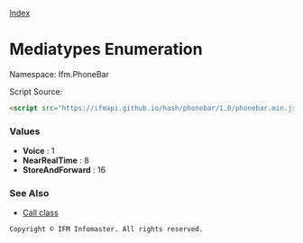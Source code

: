 [Index](index.md)

Mediatypes Enumeration
======================

Namespace: Ifm.PhoneBar

Script Source:
```html
<script src="https://ifmapi.github.io/hash/phonebar/1.0/phonebar.min.js"></script>
```

### Values ###

+ **Voice**	          :  1
+ **NearRealTime**    :  8
+ **StoreAndForward** : 16

### See Also ###

* [Call class](call.md)

``` Copyright © IFM Infomaster. All rights reserved. ```
